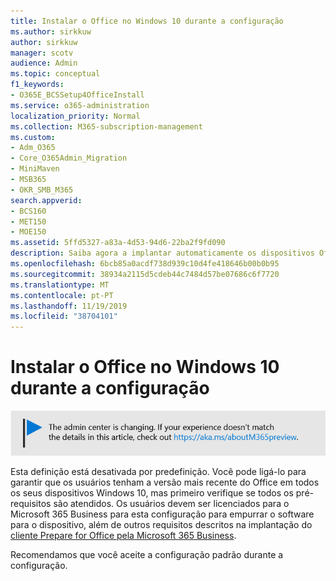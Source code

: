 ```yaml
---
title: Instalar o Office no Windows 10 durante a configuração
ms.author: sirkkuw
author: sirkkuw
manager: scotv
audience: Admin
ms.topic: conceptual
f1_keywords:
- O365E_BCSSetup4OfficeInstall
ms.service: o365-administration
localization_priority: Normal
ms.collection: M365-subscription-management
ms.custom:
- Adm_O365
- Core_O365Admin_Migration
- MiniMaven
- MSB365
- OKR_SMB_M365
search.appverid:
- BCS160
- MET150
- MOE150
ms.assetid: 5ffd5327-a83a-4d53-94d6-22ba2f9fd090
description: Saiba agora a implantar automaticamente os dispositivos Office para Windows 10 durante a configuração.
ms.openlocfilehash: 6bcb85a0acdf738d939c10d4fe418646b00b0b95
ms.sourcegitcommit: 38934a2115d5cdeb44c7484d57be07686c6f7720
ms.translationtype: MT
ms.contentlocale: pt-PT
ms.lasthandoff: 11/19/2019
ms.locfileid: "38704101"
---
```

# <a name="install-office-on-windows-10-during-setup"></a>Instalar o Office no Windows 10 durante a configuração

![Banner que https://aka.ms/aboutM365previewapontam para .](media/m365admincenterchanging.png)

Esta definição está desativada por predefinição. Você pode ligá-lo para garantir que os usuários tenham a versão mais recente do Office em todos os seus dispositivos Windows 10, mas primeiro verifique se todos os pré-requisitos são atendidos. Os usuários devem ser licenciados para o Microsoft 365 Business para esta configuração para empurrar o software para o dispositivo, além de outros requisitos descritos na implantação do [cliente Prepare for Office pela Microsoft 365 Business](prepare-for-office-client-deployment.md). 
  
Recomendamos que você aceite a configuração padrão durante a configuração. 
